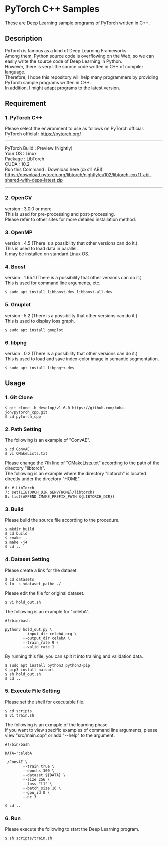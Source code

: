 # PyTorch C++ Samples
These are Deep Learning sample programs of PyTorch written in C++.

## Description
PyTorch is famous as a kind of Deep Learning Frameworks.<br>
Among them, Python source code is overflowing on the Web, so we can easily write the source code of Deep Learning in Python.<br>
However, there is very little source code written in C++ of compiler language.<br>
Therefore, I hope this repository will help many programmers by providing PyTorch sample programs written in C++.<br>
In addition, I might adapt programs to the latest version. <br>

## Requirement

### 1. PyTorch C++
Please select the environment to use as follows on PyTorch official. <br>
PyTorch official : https://pytorch.org/ <br>
***
PyTorch Build : Preview (Nightly) <br>
Your OS : Linux <br>
Package : LibTorch <br>
CUDA : 10.2 <br>
Run this Command :
    Download here (cxx11 ABI): https://download.pytorch.org/libtorch/nightly/cu102/libtorch-cxx11-abi-shared-with-deps-latest.zip <br>
***

### 2. OpenCV
version : 3.0.0 or more <br>
This is used for pre-processing and post-processing. <br>
Please refer to other sites for more detailed installation method.

### 3. OpenMP
version : 4.5 (There is a possibility that other versions can do it.) <br>
This is used to load data in parallel. <br>
It may be installed on standard Linux OS.

### 4. Boost
version : 1.65.1 (There is a possibility that other versions can do it.) <br>
This is used for command line arguments, etc. <br>
~~~
$ sudo apt install libboost-dev libboost-all-dev
~~~

### 5. Gnuplot
version : 5.2 (There is a possibility that other versions can do it.) <br>
This is used to display loss graph. <br>
~~~
$ sudo apt install gnuplot
~~~

### 6. libpng
version : 0.2 (There is a possibility that other versions can do it.) <br>
This is used to load and save index-color image in semantic segmentation. <br>
~~~
$ sudo apt install libpng++-dev
~~~

## Usage

### 1. Git Clone
~~~
$ git clone -b develop/v1.6.0 https://github.com/koba-jon/pytorch_cpp.git
$ cd pytorch_cpp
~~~

### 2. Path Setting
The following is an example of "ConvAE".
~~~
$ cd ConvAE
$ vi CMakeLists.txt
~~~
Please change the 7th line of "CMakeLists.txt" according to the path of the directory "libtorch". <br>
The following is an example where the directory "libtorch" is located directly under the directory "HOME".
~~~
6: # LibTorch
7: set(LIBTORCH_DIR $ENV{HOME}/libtorch)
8: list(APPEND CMAKE_PREFIX_PATH ${LIBTORCH_DIR})
~~~

### 3. Build
Please build the source file according to the procedure.
~~~
$ mkdir build
$ cd build
$ cmake ..
$ make -j4
$ cd ..
~~~

### 4. Dataset Setting
Please create a link for the dataset.
~~~
$ cd datasets
$ ln -s <dataset_path> ./
~~~
Please edit the file for original dataset.
~~~
$ vi hold_out.sh
~~~
The following is an example for "celebA".
~~~
#!/bin/bash

python3 hold_out.py \
        --input_dir celebA_org \
        --output_dir celebA \
        --train_rate 9 \
        --valid_rate 1
~~~
By running this file, you can split it into training and validation data.
~~~
$ sudo apt install python3 python3-pip
$ pip3 install natsort
$ sh hold_out.sh
$ cd ..
~~~

### 5. Execute File Setting
Please set the shell for executable file.
~~~
$ cd scripts
$ vi train.sh
~~~
The following is an exmaple of the learning phase.<br>
If you want to view specific examples of command line arguments, please view "src/main.cpp" or add "--help" to the argument.
~~~
#!/bin/bash

DATA='celebA'

./ConvAE \
        --train true \
        --epochs 300 \
        --dataset ${DATA} \
        --size 256 \
        --loss "l1" \
        --batch_size 16 \
        --gpu_id 0 \
        --nc 3
~~~
~~~
$ cd ..
~~~

### 6. Run
Please execute the following to start the Deep Learning program.
~~~
$ sh scripts/train.sh
~~~
